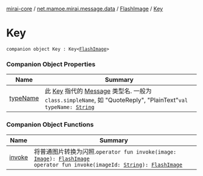 [mirai-core](../../../index.md) / [net.mamoe.mirai.message.data](../../index.md) / [FlashImage](../index.md) / [Key](./index.md)

# Key

`companion object Key : Key<`[`FlashImage`](../index.md)`>`

### Companion Object Properties

| Name | Summary |
|---|---|
| [typeName](type-name.md) | 此 [Key](../../-message/-key/index.md) 指代的 [Message](../../-message/index.md) 类型名. 一般为 `class.simpleName`, 如 "QuoteReply", "PlainText"`val typeName: `[`String`](https://kotlinlang.org/api/latest/jvm/stdlib/kotlin/-string/index.html) |

### Companion Object Functions

| Name | Summary |
|---|---|
| [invoke](invoke.md) | 将普通图片转换为闪照.`operator fun invoke(image: `[`Image`](../../-image/index.md)`): `[`FlashImage`](../index.md)<br>`operator fun invoke(imageId: `[`String`](https://kotlinlang.org/api/latest/jvm/stdlib/kotlin/-string/index.html)`): `[`FlashImage`](../index.md) |
